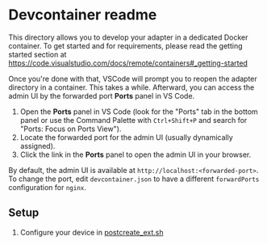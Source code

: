 # Devcontainer readme
This directory allows you to develop your adapter in a dedicated Docker container. To get started and for requirements, please read the getting started section at https://code.visualstudio.com/docs/remote/containers#_getting-started

Once you're done with that, VSCode will prompt you to reopen the adapter directory in a container. This takes a while. Afterward, you can access the admin UI by the forwarded port **Ports** panel in VS Code. 

1. Open the **Ports** panel in VS Code (look for the "Ports" tab in the bottom panel or use the Command Palette with `Ctrl+Shift+P` and search for "Ports: Focus on Ports View").
2. Locate the forwarded port for the admin UI (usually dynamically assigned).
3. Click the link in the **Ports** panel to open the admin UI in your browser.

By default, the admin UI is available at `http://localhost:<forwarded-port>`.
To change the port, edit `devcontainer.json` to have a different `forwardPorts` configuration for `nginx`.

## Setup
1) Configure your device in [postcreate_ext.sh](scripts/postcreate_ext.sh)
